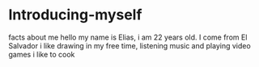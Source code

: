 # Introducing-myself
facts about me
hello my name is Elias, i am 22 years old. I come from El Salvador
 i like drawing in my free time, listening music and playing video games
 i like to cook


